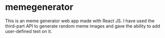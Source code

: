 # memegenerator
This is an meme generator web app made with React JS.
I have used the third-part API to generate random meme images and gave the ability to add user-defined text on it. 

